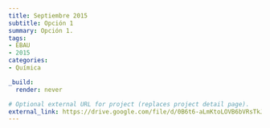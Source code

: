```yaml
---
title: Septiembre 2015
subtitle: Opción 1
summary: Opción 1.
tags:
- EBAU
- 2015
categories:
- Química

_build:
  render: never

# Optional external URL for project (replaces project detail page).
external_link: https://drive.google.com/file/d/0B6t6-aLmKtoLOVB6bVRsTkJUeG8/view
---
```

